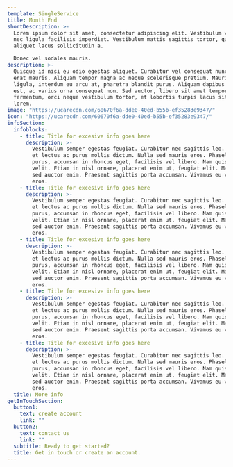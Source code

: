 ```yaml
---
template: SingleService
title: Month End
shortDescription: >-
  Lorem ipsum dolor sit amet, consectetur adipiscing elit. Vestibulum vel purus
  nec ligula facilisis imperdiet. Vestibulum mattis sagittis tortor, quis
  aliquet lacus sollicitudin a.

  Donec vel sodales mauris.
description: >-
  Quisque id nisi eu odio egestas aliquet. Curabitur vel consequat nunc. In ut
  erat mauris. Aliquam tempor magna ac neque scelerisque pretium. Mauris nisl
  ligula, interdum eu arcu at, pharetra blandit purus. Aliquam dapibus velit
  est, ac varius urna consequat non. Sed auctor, libero sit amet tempor
  fermentum, orci neque vestibulum tortor, et lobortis turpis lacus sit amet
  lorem.
image: "https://ucarecdn.com/60670f6a-dde0-40ed-b55b-ef35283e9347/"
icon: "https://ucarecdn.com/60670f6a-dde0-40ed-b55b-ef35283e9347/"
infoSection:
  infoblocks:
    - title: Title for excesive info goes here
      description: >-
        Vestibulum semper egestas feugiat. Curabitur nec sagittis leo. Maecenas
        et lectus ac purus mollis dictum. Nulla sed mauris eros. Phasellus ipsum
        purus, accumsan in rhoncus eget, facilisis vel libero. Nam quis accumsan
        velit. Etiam in nisl ornare, placerat enim ut, feugiat elit. Maecenas
        sed auctor enim. Praesent sagittis porta accumsan. Vivamus eu vehicula
        eros.
    - title: Title for excesive info goes here
      description: >-
        Vestibulum semper egestas feugiat. Curabitur nec sagittis leo. Maecenas
        et lectus ac purus mollis dictum. Nulla sed mauris eros. Phasellus ipsum
        purus, accumsan in rhoncus eget, facilisis vel libero. Nam quis accumsan
        velit. Etiam in nisl ornare, placerat enim ut, feugiat elit. Maecenas
        sed auctor enim. Praesent sagittis porta accumsan. Vivamus eu vehicula
        eros.
    - title: Title for excesive info goes here
      description: >-
        Vestibulum semper egestas feugiat. Curabitur nec sagittis leo. Maecenas
        et lectus ac purus mollis dictum. Nulla sed mauris eros. Phasellus ipsum
        purus, accumsan in rhoncus eget, facilisis vel libero. Nam quis accumsan
        velit. Etiam in nisl ornare, placerat enim ut, feugiat elit. Maecenas
        sed auctor enim. Praesent sagittis porta accumsan. Vivamus eu vehicula
        eros.
    - title: Title for excesive info goes here
      description: >-
        Vestibulum semper egestas feugiat. Curabitur nec sagittis leo. Maecenas
        et lectus ac purus mollis dictum. Nulla sed mauris eros. Phasellus ipsum
        purus, accumsan in rhoncus eget, facilisis vel libero. Nam quis accumsan
        velit. Etiam in nisl ornare, placerat enim ut, feugiat elit. Maecenas
        sed auctor enim. Praesent sagittis porta accumsan. Vivamus eu vehicula
        eros.
    - title: Title for excesive info goes here
      description: >-
        Vestibulum semper egestas feugiat. Curabitur nec sagittis leo. Maecenas
        et lectus ac purus mollis dictum. Nulla sed mauris eros. Phasellus ipsum
        purus, accumsan in rhoncus eget, facilisis vel libero. Nam quis accumsan
        velit. Etiam in nisl ornare, placerat enim ut, feugiat elit. Maecenas
        sed auctor enim. Praesent sagittis porta accumsan. Vivamus eu vehicula
        eros.
  title: More info
getInTouchSection:
  button1:
    text: create account
    link: ""
  button2:
    text: contact us
    link: ""
  subtitle: Ready to get started?
  title: Get in touch or create an account.
---
```

